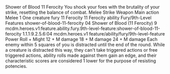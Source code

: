 <ability>
  <name>Shower of Blood</name>
  <cost>11 Ferocity</cost>
  <flavor>You shock your foes with the brutality of your strike, resetting the balance of combat.</flavor>
  <keywords>
    <keyword>Melee</keyword>
    <keyword>Strike</keyword>
    <keyword>Weapon</keyword>
  </keywords>
  <type>Main action</type>
  <distance>Melee 1</distance>
  <target>One creature</target>
  <metadata>
    <class>fury</class>
    <cost>11 Ferocity</cost>
    <cost_amount>11</cost_amount>
    <cost_resource>Ferocity</cost_resource>
    <feature_type>ability</feature_type>
    <file_dpath>Fury/9th-Level Features</file_dpath>
    <item_id>shower-of-blood-11-ferocity</item_id>
    <item_index>04</item_index>
    <item_name>Shower of Blood (11 Ferocity)</item_name>
    <level>9</level>
    <scc>mcdm.heroes.v1:feature.ability.fury.9th-level-feature:shower-of-blood-11-ferocity</scc>
    <scdc>1.1.1:9.2.5.6:04</scdc>
    <source>mcdm.heroes.v1</source>
    <type>feature/ability/fury/9th-level-feature</type>
  </metadata>
  <effects>
    <effect type="roll">
      <roll>Power Roll + Might</roll>
      <t1>12 + M damage</t1>
      <t2>18 + M damage</t2>
      <t3>24 + M damage</t3>
    </effect>
    <effect type="mundane">Each enemy within 5 squares of you is distracted until the end of the round. While a creature is distracted this way, they can&apos;t take triggered actions or free triggered actions, ability rolls made against them gain an edge, and their characteristic scores are considered 1 lower for the purpose of resisting potencies.</effect>
  </effects>
</ability>
